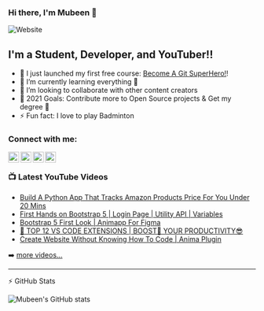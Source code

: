 ### Hi there, I'm Mubeen 👋

![Website](https://img.shields.io/website?down_color=grey&down_message=offline&label=website&logo=brave&style=for-the-badge&up_message=up&url=https%3A%2F%2Fmubeenpatel99.github.io)

## I'm a Student, Developer, and YouTuber!!

- 🔭 I just launched my first free course: [Become A Git SuperHero!][course]!
- 🌱 I’m currently learning everything 🤣
- 👯 I’m looking to collaborate with other content creators
- 🥅 2021 Goals: Contribute more to Open Source projects & Get my degree 🤣
- ⚡ Fun fact: I love to play Badminton

### Connect with me:

[<img align="left" alt="mubeenpatel99.github.io" width="22px" color="orange" src="https://cdn.jsdelivr.net/npm/simple-icons@v3/icons/googlechrome.svg" />][website]

[<img align="left" alt="CodGenix | YouTube" width="22px" src="https://cdn.jsdelivr.net/npm/simple-icons@v3/icons/youtube.svg" />][youtube]

[<img align="left" alt="Mubeen Patel | LinkedIn" width="22px" src="https://cdn.jsdelivr.net/npm/simple-icons@v3/icons/linkedin.svg" />][linkedin]

[<img align="left" alt="Mubeen Patel | Instagram" width="22px" src="https://cdn.jsdelivr.net/npm/simple-icons@v3/icons/instagram.svg" />][instagram]

<br />

### 📺 Latest YouTube Videos

<!-- YOUTUBE:START -->
- [Build A Python App That Tracks Amazon Products Price For You Under 20 Mins](https://www.youtube.com/watch?v=BTzu9hIYYeQ)
- [First Hands on Bootstrap 5 | Login Page | Utility API | Variables](https://www.youtube.com/watch?v=G2gWoeQON_w)
- [Bootstrap 5 First Look | Animapp For Figma](https://www.youtube.com/watch?v=8vMVVEBkv04)
- [📣 TOP 1️2️ VS CODE EXTENSIONS | BOOST🚀 YOUR PRODUCTIVITY😎](https://www.youtube.com/watch?v=fIbJovBOAqY)
- [Create Website Without Knowing How To Code | Anima Plugin](https://www.youtube.com/watch?v=8diPGI9Y8TM)
<!-- YOUTUBE:END -->

➡️ [more videos...](https://youtube.com/codgenix)

---

:zap: GitHub Stats</summary>

![Mubeen's GitHub stats](https://github-readme-stats.vercel.app/api?username=mubeenpatel99&show_icons=true&theme=radical)

[website]: https://mubeenpatel99.github.io
[course]: https://www.youtube.com/watch?v=ESWUH74if1w&list=PLrIwPWdg1m0_8kZ_zeIGGkXrA-p0SS5-Q
[youtube]: https://youtube.com/codgenix
[instagram]: https://instagram.com/_mubeen_patel
[linkedin]: https://linkedin.com/in/mubeen-patel
[webdevplaylist]: https://www.youtube.com/playlist?list=PLkwxH9e_vrAJ0WbEsFA9W3I1W-g_BTsbt
[jsplaylist]: https://www.youtube.com/playlist?list=PLkwxH9e_vrALRJKu7wfXby3MKeflhTu6B
[cssplaylist]: https://www.youtube.com/playlist?list=PLkwxH9e_vrALSdvZuEh6gqQdmDoDIoqz4
[reactplaylist]: https://www.youtube.com/playlist?list=PLkwxH9e_vrAK4TdffpxKY3QGyHCpxFcQ0
